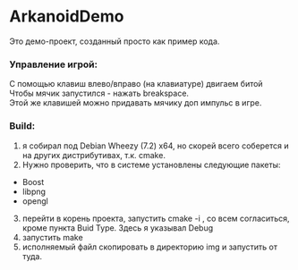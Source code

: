 # ArkanoidDemo

Это демо-проект, созданный просто как пример кода.

### Управление игрой:  
С помощью клавиш влево/вправо (на клавиатуре) двигаем битой  
Чтобы мячик запустился - нажать breakspace.  
Этой же клавишей можно придавать мячику доп импульс в игре.  

### Build:  
1. я собирал под Debian Wheezy (7.2) x64, но скорей всего соберется и на других дистрибутивах, т.к. cmake.
2. Нужно проверить, что в системе установлены следующие пакеты:
* Boost 
* libpng
* opengl
3. перейти в корень проекта, запустить cmake -i , со всем согласиться, кроме пункта Buid Type. Здесь я указывал Debug
4. запустить make
5. исполняемый файл скопировать в директорию img и запустить от туда.
